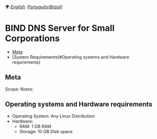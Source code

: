 🌍
*[English](README.md) ∙[Português(Brasil)](README-pt-BR.md)*

# BIND DNS Server for Small Corporations

- [Meta](#Meta)
- [System Requirements(#Operating systems and Hardware requirements)

## Meta

Scope:
Notes:

## Operating systems and Hardware requirements

- Operating System: Any Linux Distribution
- Hardware:
  - RAM: 1 GB RAM
  - Storage: 10 GB Disk space
